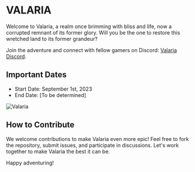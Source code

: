 # VALARIA

Welcome to Valaria, a realm once brimming with bliss and life, now a corrupted remnant of its former glory. Will you be the one to restore this wretched land to its former grandeur?

Join the adventure and connect with fellow gamers on Discord: [Valaria Discord](https://discord.gg/MJT9qdXS4F).

## Important Dates

- Start Date: September 1st, 2023
- End Date: [To be determined]

![Valaria](https://github.com/AngelBitsov/VALARIA/assets/143033010/d0b38d83-d20a-4d4b-8fb4-e5cef466d59f)

## How to Contribute

We welcome contributions to make Valaria even more epic! Feel free to fork the repository, submit issues, and participate in discussions. Let's work together to make Valaria the best it can be.

Happy adventuring!

